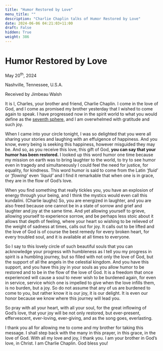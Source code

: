 ```yaml
---
title: "Humor Restored by Love"
menu_title: ""
description: "Charlie Chaplin talks of Humor Restored by Love"
date: 2024-06-06 04:21:03+11:00
draft: False
hidden: True
weight: 386
---
```

# Humor Restored by Love

May 20<sup>th</sup>, 2024

Nashville, Tennessee, U.S.A.

Received by Jimbeau Walsh  

It is I, Charles, your brother and friend, Charlie Chaplin. I come in the love of God, and I come as  promised my brother yesterday that I wished to come again to speak. I have progressed now in the spirit world to what you would define as the [seventh sphere,](https://new-birth.net/life-after-death/getting-the-hell-out-of-here-what-happens-after-you-die/#7) and I am overwhelmed with gratitude and such joy. 
     
When I came into your circle tonight, I was so delighted that you were all sharing your stories and laughing with an effulgence of happiness. And you know, every being is seeking this happiness, however misguided they may be. And so, as you receive this love, this gift of God, **you can say that your humor has been restored.** I looked up this word humor one time because my mission on earth was to bring laughter to the world, to try to see humor even in tragedy and simultaneously I could feel the need for justice, for equality, for kindness. This word humor is said to come from the Latin *‘fluid’* or *‘flowing’* even *‘liquid’* and I find it remarkable that when one is in grace, they are in the flow of God’s love. 
     
When you find something that really tickles you, you have an explosion of energy through your being, and I think the mystics would even call this kundalini. (Charlie laughs) So, you are energized in laughter, and you are also freed because one cannot be in a state of sorrow and grief and laughter and joy at the same time. And yet allowing yourself to grieve, allowing yourself to experience sorrow, and be perhaps less stoic about it allows that depth of feeling, where your heart so wishing to be relieved of the weight of sadness at times, calls out for joy. It calls out to be lifted and the love of God is of course the best remedy for every broken heart, for every troubled soul, and it is available at all times to everyone. 
     
So I say to this lovely circle of such beautiful souls that you can acknowledge your progress with humbleness as I tell you my progress in spirit is a humbling journey, but so filled with not only the love of God, but the support of all the angels in the celestial kingdom. And you have this support, and you have this joy in your souls as you allow humor to be restored and to be in the flow of the love of God. It is a freedom that once experienced will cause a soul to never wish to be burdened again, for even in service, service which one is impelled to give when the love infills them, is no burden, but a joy. So do not assume that any of us are burdened to come to you, but rather know it is our joy, it is our delight. It is even our honor because we know where this journey will lead you. 
   
So pray with all your heart, with all your soul, for the great inflowing of God’s love, that your joy will be not only restored, but ever-present, effervescent, ever-loving, ever-giving, and as the song goes, everlasting.
   
I thank you all for allowing me to come and my brother for taking this message. I shall step back with the many in this prayer, in this grace, in the love of God. With all my love and joy, I thank you. I am your brother in God’s love, in Christ. I am Charlie Chaplin. God bless you! 